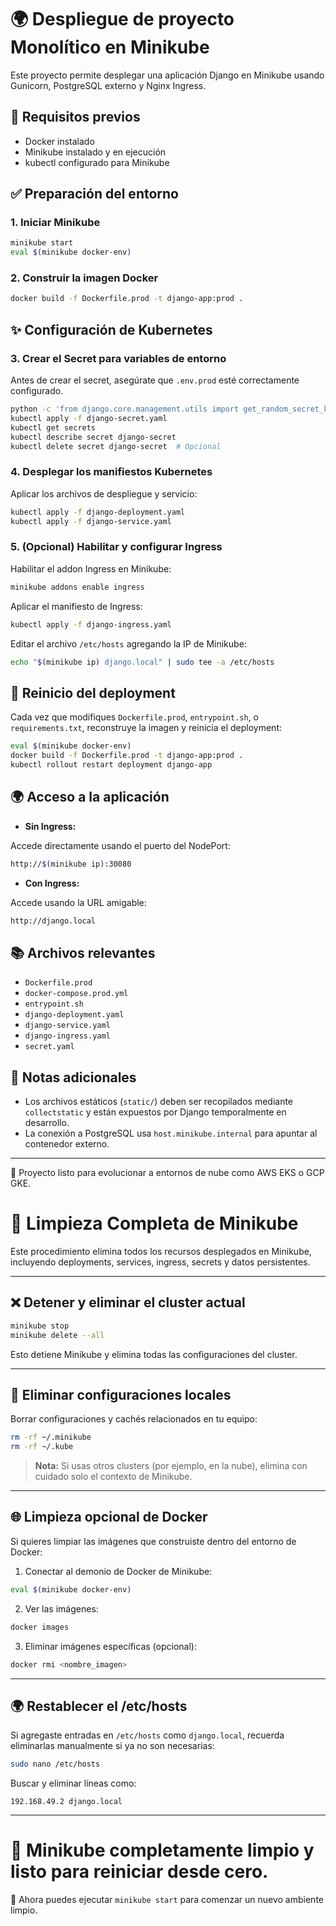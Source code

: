 # 🌍 Despliegue de proyecto Monolítico en Minikube

Este proyecto permite desplegar una aplicación Django en Minikube usando Gunicorn, PostgreSQL externo y Nginx Ingress.

## 🔧 Requisitos previos

- Docker instalado
- Minikube instalado y en ejecución
- kubectl configurado para Minikube


## ✅ Preparación del entorno

### 1. Iniciar Minikube
```bash
minikube start
eval $(minikube docker-env)
```

### 2. Construir la imagen Docker
```bash
docker build -f Dockerfile.prod -t django-app:prod .
```

## ✨ Configuración de Kubernetes

### 3. Crear el Secret para variables de entorno

Antes de crear el secret, asegúrate que `.env.prod` esté correctamente configurado.

```bash
python -c 'from django.core.management.utils import get_random_secret_key; print(get_random_secret_key())'
kubectl apply -f django-secret.yaml
kubectl get secrets
kubectl describe secret django-secret
kubectl delete secret django-secret  # Opcional
```

### 4. Desplegar los manifiestos Kubernetes

Aplicar los archivos de despliegue y servicio:

```bash
kubectl apply -f django-deployment.yaml
kubectl apply -f django-service.yaml
```


### 5. (Opcional) Habilitar y configurar Ingress

Habilitar el addon Ingress en Minikube:

```bash
minikube addons enable ingress
```

Aplicar el manifiesto de Ingress:

```bash
kubectl apply -f django-ingress.yaml
```

Editar el archivo `/etc/hosts` agregando la IP de Minikube:

```bash
echo "$(minikube ip) django.local" | sudo tee -a /etc/hosts
```


## 📅 Reinicio del deployment

Cada vez que modifiques `Dockerfile.prod`, `entrypoint.sh`, o `requirements.txt`, reconstruye la imagen y reinicia el deployment:

```bash
eval $(minikube docker-env)
docker build -f Dockerfile.prod -t django-app:prod .
kubectl rollout restart deployment django-app
```


## 🌍 Acceso a la aplicación

- **Sin Ingress:**

Accede directamente usando el puerto del NodePort:

```bash
http://$(minikube ip):30080
```

- **Con Ingress:**

Accede usando la URL amigable:

```bash
http://django.local
```


## 📚 Archivos relevantes

- `Dockerfile.prod`
- `docker-compose.prod.yml`
- `entrypoint.sh`
- `django-deployment.yaml`
- `django-service.yaml`
- `django-ingress.yaml`
- `secret.yaml`


## 💚 Notas adicionales

- Los archivos estáticos (`static/`) deben ser recopilados mediante `collectstatic` y están expuestos por Django temporalmente en desarrollo.
- La conexión a PostgreSQL usa `host.minikube.internal` para apuntar al contenedor externo.


---

🚀 Proyecto listo para evolucionar a entornos de nube como AWS EKS o GCP GKE.

# 🔧 Limpieza Completa de Minikube

Este procedimiento elimina todos los recursos desplegados en Minikube, incluyendo deployments, services, ingress, secrets y datos persistentes.

---

## ❌ Detener y eliminar el cluster actual

```bash
minikube stop
minikube delete --all
```

Esto detiene Minikube y elimina todas las configuraciones del cluster.

---

## 📂 Eliminar configuraciones locales

Borrar configuraciones y cachés relacionados en tu equipo:

```bash
rm -rf ~/.minikube
rm -rf ~/.kube
```

> **Nota:** Si usas otros clusters (por ejemplo, en la nube), elimina con cuidado solo el contexto de Minikube.

---

## 🌐 Limpieza opcional de Docker

Si quieres limpiar las imágenes que construiste dentro del entorno de Docker:

1. Conectar al demonio de Docker de Minikube:

```bash
eval $(minikube docker-env)
```

2. Ver las imágenes:

```bash
docker images
```

3. Eliminar imágenes específicas (opcional):

```bash
docker rmi <nombre_imagen>
```

---

## 🌍 Restablecer el /etc/hosts

Si agregaste entradas en `/etc/hosts` como `django.local`, recuerda eliminarlas manualmente si ya no son necesarias:

```bash
sudo nano /etc/hosts
```

Buscar y eliminar líneas como:

```
192.168.49.2 django.local
```

---

# 🔄 Minikube completamente limpio y listo para reiniciar desde cero.

🚀 Ahora puedes ejecutar `minikube start` para comenzar un nuevo ambiente limpio.

